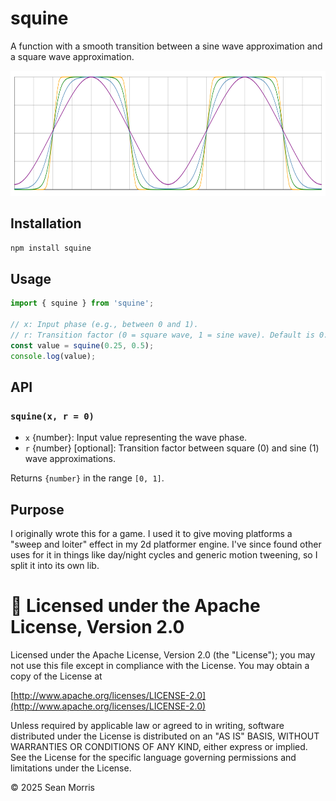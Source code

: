 # squine

A function with a smooth transition between a sine wave approximation and a square wave approximation.

<center><img height = "200px" src = "examples/squine-graph.svg"></center>

## Installation

```bash
npm install squine
```

## Usage

```js
import { squine } from 'squine';

// x: Input phase (e.g., between 0 and 1).
// r: Transition factor (0 = square wave, 1 = sine wave). Default is 0.
const value = squine(0.25, 0.5);
console.log(value);
```

## API

### `squine(x, r = 0)`

- `x` {number}: Input value representing the wave phase.
- `r` {number} [optional]: Transition factor between square (0) and sine (1) wave approximations.

Returns `{number}` in the range `[0, 1]`.

## Purpose

I originally wrote this for a game. I used it to give moving platforms a "sweep and loiter" effect in my 2d platformer engine. I've since found other uses for it in things like day/night cycles and generic motion tweening, so I split it into its own lib.

# 🍻 Licensed under the Apache License, Version 2.0

Licensed under the Apache License, Version 2.0 (the "License"); you may not use this file except in compliance with the License. You may obtain a copy of the License at

[http://www.apache.org/licenses/LICENSE-2.0](http://www.apache.org/licenses/LICENSE-2.0)

Unless required by applicable law or agreed to in writing, software distributed under the License is distributed on an "AS IS" BASIS, WITHOUT WARRANTIES OR CONDITIONS OF ANY KIND, either express or implied. See the License for the specific language governing permissions and limitations under the License.

© 2025 Sean Morris